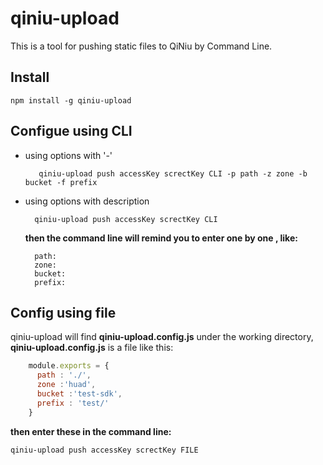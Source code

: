# qiniu-upload

This is a tool for pushing static files to QiNiu by Command Line.

## Install
    npm install -g qiniu-upload
## Configue using CLI
  
- using options with '-'

         qiniu-upload push accessKey screctKey CLI -p path -z zone -b bucket -f prefix
   
- using options with description
   
        qiniu-upload push accessKey screctKey CLI
    
    **then the command line will remind you to enter one by one , like:**
   
        path:
        zone:
        bucket:
        prefix:
  
## Config using file
qiniu-upload will find **qiniu-upload.config.js** under the working directory, **qiniu-upload.config.js**  is a file like this:
```js
    module.exports = {
      path : './',
      zone :'huad',
      bucket :'test-sdk',
      prefix : 'test/'
    }
```
**then enter these in the command line:**

    qiniu-upload push accessKey screctKey FILE

